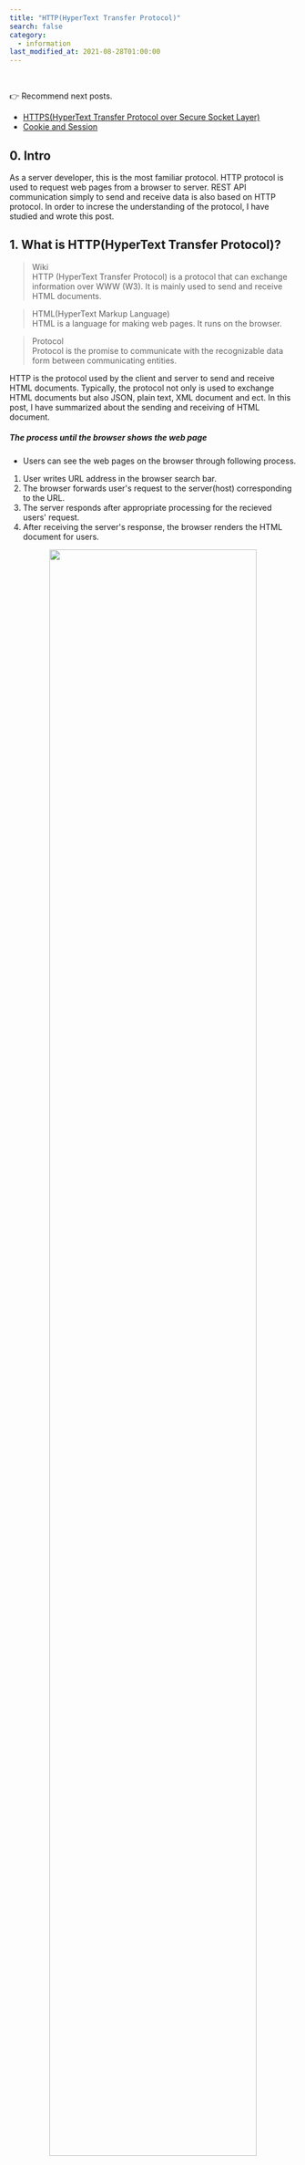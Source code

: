 ```yaml
---
title: "HTTP(HyperText Transfer Protocol)"
search: false
category:
  - information
last_modified_at: 2021-08-28T01:00:00
---
```


<br>

👉 Recommend next posts.
- [HTTPS(HyperText Transfer Protocol over Secure Socket Layer)][https-link]
- [Cookie and Session][cookie-and-session-link]

## 0. Intro

As a server developer, this is the most familiar protocol. 
HTTP protocol is used to request web pages from a browser to server. 
REST API communication simply to send and receive data is also based on HTTP protocol. 
In order to increse the understanding of the protocol, I have studied and wrote this post. 

## 1. What is HTTP(HyperText Transfer Protocol)?

> Wiki<br>
> HTTP (HyperText Transfer Protocol) is a protocol that can exchange information over WWW (W3). 
> It is mainly used to send and receive HTML documents.

> HTML(HyperText Markup Language)<br> 
> HTML is a language for making web pages. It runs on the browser.

> Protocol<br>
> Protocol is the promise to communicate with the recognizable data form between communicating entities.

HTTP is the protocol used by the client and server to send and receive HTML documents. 
Typically, the protocol not only is used to exchange HTML documents but also JSON, plain text, XML document and ect. 
In this post, I have summarized about the sending and receiving of HTML document. 

##### The process until the browser shows the web page
- Users can see the web pages on the browser through following process.
1. User writes URL address in the browser search bar.
1. The browser forwards user's request to the server(host) corresponding to the URL.
1. The server responds after appropriate processing for the recieved users' request.
1. After receiving the server's response, the browser renders the HTML document for users.

<p align="center">
    <img src="/images/http-1.JPG" width="85%" class="image__border image__padding">
</p>

## 2. HTTP data format

### 2.1. Client request

The client request resource data from the server in the message form which is below. 
- Request Line - request method, path, protocol version
- Request Headers - other header information
- Request Message Body - additional information transmitted by users

<p align="center">
    <img src="/images/http-2.JPG" width="80%">
</p>
<center>HTTP Message Format 형식(Request Message & Response Message)</center>

<br>

### 2.2. Server response

The server responds to clients for the request in the message form which is below.
- Status Line - protocol version, status code, status message
- Response Header - other header information
- Response Body - information that the server sends to the clients

<p align="center">
    <img src="/images/http-3.JPG" width="80%">
</p>
<center>HTTP Message Format 형식(Request Message & Response Message)</center>

<br>

## 3. HTTP characteristics

Let's look around the characteristics of HTTP protocol.

### 3.1. Connectionless

It means that the server sends a response to the client and disconnects the established connection between the server and client.
The server provides services for an unspecified number of clients. 
Maintaining a connection with a client who requested once puts a lot of pressure on the server in terms of resource usage.
Therefore, the server does not maintain a connection after responding to the client's request.

From the client's point of view, it's a bit inconvenient. 
The connectionless feature causes the client to perform a new connect and disconnect process for every request, even though there are still more requests that it needs.

<p align="center">
    <img src="/images/http-4.JPG" width="35%" class="image__border image__padding">
</p>

### 3.2. Stateless

This characteristic is caused by the connectionless of HTTP communication. 
The server does not know the state of the client because the connection is not kept after responding to the client. 
From the server's point of view, the request is always from a new client. 
The stateless limits to provide convenient services to the client. 
Cookies and session are used to solve these problem. 
For more information, read [Cookie and Session][cookie-and-session-link] please.

<p align="center">
    <img src="/images/http-5.JPG" width="35%" class="image__border image__padding">
</p>

## 4. HTTP working process

1. Users enter the URL address of the web page they want to find through their web browser.
1. The browser searches the domain name which is part of the URL adress from DNS(domain name server).
  - For example, if the URL adress is `'https://www.naver.com/'`, then the domain name is `'naver.com'`.
  - In the network, as communication is working based on an IP address, the client computer needs to find an IP addess that matches URL at the DNS.
1. The URL address for the web page and the IP address are changed into HTTP request message.
1. The HTTP request message is sended to the server corresponding the IP address.
1. The sever sends an HTTP response message to the client after performing the appropriate actions for the request. 
1. The HTTP response message is passed back across the network. 
1. The HTTP response arriving at client side is converted into HTML document for making the web page by the HTTP protocol.
1. The converted HTML document is rendered by the browser and users can see.

<p align="center">
    <img src="/images/http-6.JPG" width="80%" class="image__border">
</p>
<center>http://tcpschool.com/webbasic/works</center>

<br>

## 5. HTTP methods

Let's look around HTTP methos which are used to reqeust. 

### 5.1. Main methods

These are mainly used request methods. 
We have to be aware and know what charateristics each method has.

#### 5.1.1. GET method
- A request method is for getting resources that exist on server side.
- Parameters for request are exposed in the URL, which is security vulnerability.

#### 5.1.2. POST mehod
- A request method is for creating new resources on server side.
- When clients send some information, it is submitted in the message part of HTTP.
- When new resources are created, it responds with the URL address of newly created resources in the HTTP header with the key name is `'Location'`.

#### 5.1.3. PUT method
- A request method is for changing to existing resources on server.
- It submits information like the POST method, but it mainly is used to update information.
- Since PUT method is that clients are invovled in server side implementation, so POST method is mainly used.

#### 5.1.4. DELETE method
- A request method is for deleting existing resources on a server.
- The server deletes the resources correspodding to the request.
- It is usually replaced by POST method that can implement equivalently.

### 5.2. Other methods

These are not commonly used, but I have summarized toghether.

#### 5.2.1. CONNECT method
- A request method is for establishing a tunnel to the server identified as the destination resource.
- <https://tools.ietf.org/html/rfc7231#section-4>

#### 5.2.2. HEAD method
- A request method is for obtaining the message header like document information.
- This method is similar to GET method, but not request for an actual document.

#### 5.2.3. TRACE mthod
- A request method is for showing the receiving path.
- The loop-back message is delivered while moving to the corresponding resource.

#### 5.2.4. OPTIONS method
- A request method is for getting methods are provided by a server.
- The server sends method types which can be handled with HTTP header like `'Allow: GET,POST,HEAD'`.

#### 5.2.5. PATCH method
- 리소스의 부분만 수정하는데 사용합니다.
- 서버가 자원을 수정하기 위해 동봉된 엔티티를 처리하는 방식에서 PUT 메소드와 차이가 있습니다.
- <https://tools.ietf.org/html/rfc5789#section-2>

### 5.3. Summarize the characteristic of HTTP request methods

| HTTP method | RFC | Existence of body in request | Existence of body in response | Safety | Idempotent | Cacheable |
|:---:|:---:|:---:|:---:|:---:|:---:|:---:|
| GET | RFC 7231 | NO | YES | YES | YES | YES |
| HEAD | RFC 7231 | NO | NO | YES | YES | YES |
| POST | RFC 7231 | YES | YES | NO | NO | YES |
| PUT | RFC 7231 | YES | YES | NO | YES | NO |
| DELETE | RFC 7231 | NO | YES | NO | YES | NO |
| CONNECT | RFC 7231 | YES | YES | NO | NO | NO |
| OPTIONS | RFC 7231 | 선택 사항 | YES | YES | YES | NO |
| TRACE | RFC 7231 | NO | YES | YES | YES | NO |
| PATCH | RFC 5789 | YES | YES | NO | NO | YES  |

## 6. HTTP Status Code

It means the status of the response that the server to the client. 
Let's check what response codes there are.

### 6.1. 1xx - Information exchange

Most status codes in the 100 are used to exchange information between the server and client.
- 100 - Continue. 
    - The server has received some requests from the client and needs continuing to send the rest of the request. 
    - It was introduced in HTTP 1.1.
- 101 - Switching Protocols. 
    - The server will switch to another proptocol according to `Upgrade` header in the client's request. 
    - It was introduced in HTTP 1.1.

### 6.2. 2xx - Success

Most status codes in the 200 range indicate success.
- 200 - OK. 
    - Success for the GET request. 
- 204 - No Content. 
    - Success, but no data in ther response body.
- 205 - Reset Content. 
    - Success, but the client's screen is adviced to refresh. 
- 206 - Partial Conent. 
    - Success, but only some data returned. 

### 6.3. 3xx - Redirect

Most status codes in the 300 range indicate redirecting. 
When clients request data from an old address, the server leads to a new URL.
- 300 - Multiple Choices. 
    - The clients request data moved recently. 
- 301 - Moved Permanently. 
    - The requested resource exists at the new URL. 
- 303 - See Other. 
    - The requested resource exists at the temporary address.  
- 304 - Not Modified. 
    - Since the requested resource has not been changed, it is advicded that the client should use the cached resource. 

### 6.4. 4xx - Client error

Most status codes in the 400 range are due to the client's code being wrong. 
It occurs when an invalid resource is requested or the permission is incorrect.
- 400 - Bad Request. 
- 401 - Unauthorized. 
    - The clients request without the permission. The authorization header is wrong. 
- 403 - Forbidden. 
    - The server responds that access to the resource is forbidden. 
- 405 - Method Not Allowed. 
- 409 - Conflict. 
    - It occurs when the clients update out of date resources.

### 6.5. 5xx - Server error

Status codes in the 500 range indicate an error on the server side. 
- 501 - Not Implemented. 
    - The server cannot perform the requested action.
- 503 - Service Unavailable. 
    - The server is overheaded or down for maintenance. 

#### REFERENCE
- [[Internet] HTTP? 개념잡기 통신과정-IMBETPY][http-blog-link-0]
- [HTTP 통신][http-blog-link-1]
- [HTTP Message Format 형식(Request Message & Response Message)][http-blog-link-2]
- [프런트엔드 개발자가 알아야하는 HTTP 프로토콜 Part 1][captain-pangyo-link]
- <https://ko.wikipedia.org/wiki/HTTP>
- <http://tcpschool.com/webbasic/works>
- <https://victorydntmd.tistory.com/286>
- <http://www.ktword.co.kr/abbr_view.php?m_temp1=3791>
- <https://developer.mozilla.org/ko/docs/Web/HTTP/Overview>
- <https://joshua1988.github.io/web-development/http-part1/>
- <https://junhyunny.github.io/information/cookie-and-session/>

[https-link]: https://junhyunny.github.io/information/https/
[cookie-and-session-link]: https://junhyunny.github.io/information/cookie-and-session/

[captain-pangyo-link]: https://joshua1988.github.io/web-development/http-part1/

[http-blog-link-0]: https://velog.io/@doomchit_3/Internet-HTTP-%EA%B0%9C%EB%85%90%EC%B0%A8%EB%A0%B7-IMBETPY
[http-blog-link-1]: https://hyojin96.tistory.com/entry/HTTP-%ED%86%B5%EC%8B%A0
[http-blog-link-2]: https://m.blog.naver.com/PostView.nhn?blogId=allstar927&logNo=90161809512&proxyReferer=https:%2F%2Fwww.google.com%2F
